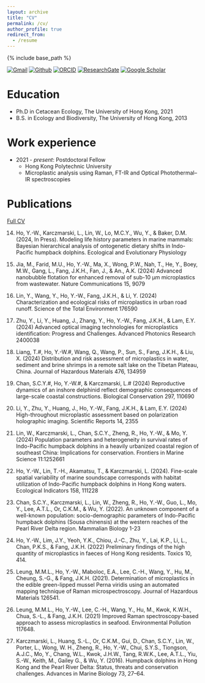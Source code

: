 ```yaml
---
layout: archive
title: "CV"
permalink: /cv/
author_profile: true
redirect_from:
  - /resume
---
```


{% include base_path %}

[![Gmail](https://img.shields.io/badge/Gmail-D14836?style=for-the-badge&logo=Gmail&logoColor=white&color=D14836)](mailto:hoyuenwaderek@gmail.com)
[![Github](https://img.shields.io/badge/Github-badge?style=for-the-badge&logo=Github&color=black)](https://github.com/YuenWaHo)
[![ORCID](https://img.shields.io/badge/ORCID-badge?style=for-the-badge&logo=ORCID&logoColor=white&color=Black)](https://orcid.org/0000-0003-1523-112X)
[![ResearchGate](https://img.shields.io/badge/RG-badge?style=for-the-badge&logo=ResearchGate&logoColor=ffffff&labelColor=000000&color=000000)](https://www.researchgate.net/profile/Yuen-Wa-Ho)
[![Google Scholar](https://img.shields.io/badge/GScholar-badge?style=for-the-badge&logo=GoogleScholar&color=ffffff)](https://scholar.google.com.hk/citations?user=rCZFcA4AAAAJ&hl=en)

# Education

- Ph.D in Cetacean Ecology, The University of Hong Kong, 2021
- B.S. in Ecology and Biodiversity, The University of Hong Kong, 2013

# Work experience

- 2021 - _present_: Postdoctoral Fellow
  - Hong Kong Polytechnic University
  - Microplastic analysis using Raman, FT-IR and Optical Photothermal–IR spectroscopies

# Publications

[Full CV](https://drive.google.com/file/d/10tMVAib4btyZksHpkNjQSv9YeTbZnC_S/view)

14. Ho, Y.-W., Karczmarski, L., Lin, W., Lo, M.C.Y., Wu, Y., & Baker, D.M. (2024, In Press). Modeling life history parameters in marine mammals: Bayesian hierarchical analysis of ontogenetic dietary shifts in Indo-Pacific humpback dolphins. Ecological and Evolutionary Physiology

15. Jia, M., Farid, M.U., Ho, Y.-W., Ma, X., Wong, P.W., Nah, T., He, Y., Boey, M.W., Gang, L., Fang, J.K.H., Fan, J., & An., A.K. (2024) Advanced nanobubble flotation for enhanced removal of sub-10 µm microplastics from wastewater. Nature Communications 15, 9079

16. Lin, Y., Wang, Y., Ho, Y.-W., Fang, J.K.H., & Li, Y. (2024) Characterization and ecological risks of microplastics in urban road runoff. Science of the Total Environment 176590

17. Zhu, Y., Li, Y., Huang, J., Zhang, Y., Ho, Y.-W., Fang, J.K.H., & Lam, E.Y. (2024) Advanced optical imaging technologies for microplastics identification: Progress and Challenges. Advanced Photonics Research 2400038

18. Liang, T.#, Ho, Y.-W.#, Wang, Q., Wang, P., Sun, S., Fang, J.K.H., & Liu, X. (2024) Distribution and risk assessment of microplastics in water, sediment and brine shrimps in a remote salt lake on the Tibetan Plateau, China. Journal of Hazardous Materials 476, 134959

19. Chan, S.C.Y.#, Ho, Y.-W.#, & Karczmarski, L.# (2024) Reproductive dynamics of an inshore delphinid reflect demographic consequences of large-scale coastal constructions. Biological Conservation 297, 110690

20. Li, Y., Zhu, Y., Huang, J., Ho, Y.-W., Fang, J.K.H., & Lam, E.Y. (2024) High-throughout microplastic assessment based on polarization holographic imaging. Scientific Reports 14, 2355

21. Lin, W., Karczmarski, L., Chan, S.C.Y., Zheng, R., Ho, Y.-W., & Mo, Y. (2024) Population parameters and heterogeneity in survival rates of Indo-Pacific humpback dolphins in a heavily urbanized coastal region of southeast China: Implications for conservation. Frontiers in Marine Science 11:1252661

22. Ho, Y.-W., Lin, T.-H., Akamatsu, T., & Karczmarski, L. (2024). Fine-scale spatial variability of marine soundscape corresponds with habitat utilization of Indo-Pacific humpback dolphins in Hong Kong waters. Ecological Indicators 158, 111228

23. Chan, S.C.Y., Karczmarski, L., Lin, W., Zheng, R., Ho, Y.-W., Guo, L., Mo, Y., Lee, A.T.L., Or, C.K.M., & Wu, Y. (2022). An unknown component of a well-known population: socio-demographic parameters of Indo-Pacific humpback dolphins (Sousa chinensis) at the western reaches of the Pearl River Delta region. Mammalian Biology 1-23

24. Ho, Y.-W., Lim, J.Y., Yeoh, Y.K., Chiou, J.-C., Zhu, Y., Lai, K.P., Li, L., Chan, P.K.S., & Fang, J.K.H. (2022) Preliminary findings of the high quantity of microplastics in faeces of Hong Kong residents. Toxics 10, 414.

25. Leung, M.M.L., Ho, Y.-W., Maboloc, E.A., Lee, C.-H., Wang, Y., Hu, M., Cheung, S.-G., & Fang, J.K.H. (2021). Determination of microplastics in the edible green-lipped mussel Perna viridis using an automated mapping technique of Raman microspectroscopy. Journal of Hazardous Materials 126541.

26. Leung, M.M.L., Ho, Y.-W., Lee, C.-H., Wang, Y., Hu, M., Kwok, K.W.H., Chua, S.-L., & Fang, J.K.H. (2021) Improved Raman spectroscopy-based approach to assess microplastics in seafood. Environmental Pollution 117648.

27. Karczmarski, L., Huang, S.-L., Or, C.K.M., Gui, D., Chan, S.C.Y., Lin, W., Porter, L., Wong, W. H., Zheng, R., Ho, Y.-W., Chui, S.Y.S., Tiongson, A.J.C., Mo, Y., Chang, W.L., Kwok, J.H.W., Tang, R.W.K., Lee, A.T.L., Yiu, S.-W., Keith, M., Gailey G., & Wu, Y. (2016). Humpback dolphins in Hong Kong and the Pearl River Delta: Status, threats and conservation challenges. Advances in Marine Biology 73, 27–64.
